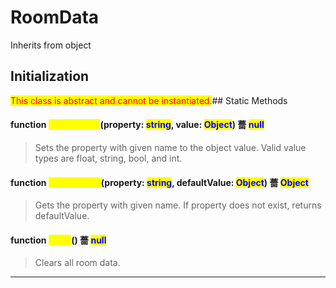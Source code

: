 # RoomData
Inherits from object
## Initialization
<mark style="color:red;">This class is abstract and cannot be instantiated.</mark>## Static Methods
#### function <mark style="color:yellow;">SetProperty</mark>(property: <mark style="color:blue;">string</mark>, value: <mark style="color:blue;">Object</mark>) 薔 <mark style="color:blue;">null</mark>
> Sets the property with given name to the object value. Valid value types are float, string, bool, and int.

#### function <mark style="color:yellow;">GetProperty</mark>(property: <mark style="color:blue;">string</mark>, defaultValue: <mark style="color:blue;">Object</mark>) 薔 <mark style="color:blue;">Object</mark>
> Gets the property with given name. If property does not exist, returns defaultValue.

#### function <mark style="color:yellow;">Clear</mark>() 薔 <mark style="color:blue;">null</mark>
> Clears all room data.


---

